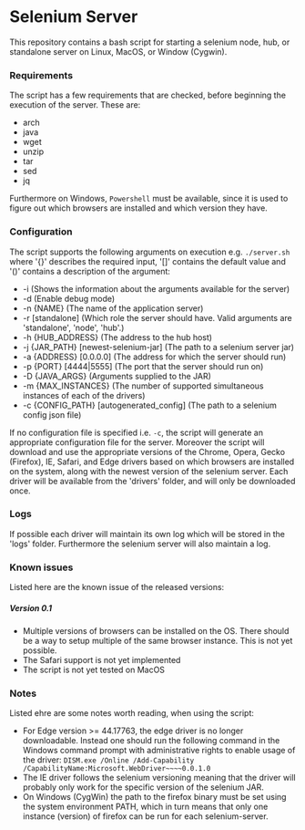 # Selenium Server

This repository contains a bash script for starting a selenium node, hub, or standalone server on Linux, MacOS, or Window (Cygwin). 

### Requirements

The script has a few requirements that are checked, before beginning the execution of the server. These are:

* arch
* java
* wget
* unzip
* tar
* sed
* jq

Furthermore on Windows, `Powershell` must be available, since it is used to figure out which browsers are installed and which version they have.

### Configuration

The script supports the following arguments on execution e.g. `./server.sh` where '{}' describes the required input, '[]' contains the default value and '()' contains a description of the argument:

* -i (Shows the information about the arguments available for the server)
* -d (Enable debug mode)
* -n {NAME} (The name of the application server)
* -r [standalone] (Which role the server should have. Valid arguments are 'standalone', 'node', 'hub'.)
* -h {HUB_ADDRESS} (The address to the hub host)
* -j {JAR_PATH} [newest-selenium-jar] (The path to a selenium server jar)
* -a {ADDRESS} [0.0.0.0] (The address for which the server should run)
* -p {PORT} [4444|5555] (The port that the server should run on)
* -D {JAVA_ARGS} (Arguments supplied to the JAR)
* -m {MAX_INSTANCES} (The number of supported simultaneous instances of each of the drivers)
* -c {CONFIG_PATH} [autogenerated_config] (The path to a selenium config json file)

If no configuration file is specified i.e. `-c`, the script will generate an appropriate configuration file for the server. Moreover the script will 
download and use the appropriate versions of the Chrome, Opera, Gecko (Firefox), IE, Safari, and Edge drivers based on which browsers are installed on the system, along with the newest version of the selenium server. Each driver will be available from the 'drivers' folder, and will only be downloaded once.

### Logs

If possible each driver will maintain its own log which will be stored in the
'logs' folder. Furthermore the selenium server will also maintain a log.

### Known issues
Listed here are the known issue of the released versions:

##### Version 0.1
* Multiple versions of browsers can be installed on the OS. There should be a way to setup multiple of the same browser instance. This is not yet possible.
* The Safari support is not yet implemented
* The script is not yet tested on MacOS

### Notes
Listed ehre are some notes worth reading, when using the script:

* For Edge version >= 44.17763, the edge driver is no longer downloadable. Instead one should run the following command in the Windows command prompt with administrative rights to enable usage of the driver: `DISM.exe /Online /Add-Capability /CapabilityName:Microsoft.WebDriver~~~~0.0.1.0`
* The IE driver follows the selenium versioning meaning that the driver will probably only work for the specific version of the selenium JAR.
* On Windows (CygWin) the path to the firefox binary must be set using the system environment PATH, which in turn means that only one instance (version) of firefox can be run for each selenium-server.
